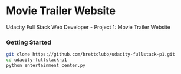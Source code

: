 # Movie Trailer Website
Udacity Full Stack Web Developer - Project 1: Movie Trailer Website

### Getting Started
```bash
git clone https://github.com/brettclubb/udacity-fullstack-p1.git
cd udacity-fullstack-p1
python entertainment_center.py
```

